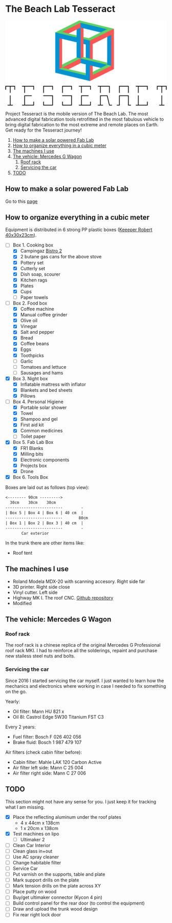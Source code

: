 # The Beach Lab Tesseract

![](tess.svg)

Project Tesseract is the mobile version of The Beach Lab. The most advanced digital fabrication tools retrofitted in the most fabulous vehicle to bring digital fabrication to the most extreme and remote places on Earth. Get ready for the Tesseract journey!

1. [How to make a solar powered Fab Lab](#how-to-make-a-solar-powered-fab-lab)
2. [How to organize everything in a cubic meter](#how-to-organize-everything-in-a-cubic-meter)
3. [The machines I use](#the-machines-i-use)
4. [The vehicle: Mercedes G Wagon](#the-vehicle-mercedes-g-wagon)
   1. [Roof rack](#roof-rack)
   2. [Servicing the car](#servicing-the-car)
5. [TODO](#todo)

## How to make a solar powered Fab Lab

Go to this [page](./solar/solar.md)

## How to organize everything in a cubic meter

Equipment is distributed in 6 strong PP plastic boxes ([Keeeper Robert 40x30x23cm](https://www.keeeper.com/en/produkt/robert/)).

- [ ] Box 1. Cooking box
  - [x] Campingaz [Bistro 2](https://www.campingaz.com/uk/p-27302-campbistro-2-stove.aspx)
  - [x] 2 butane gas cans for the above stove
  - [x] Pottery set
  - [x] Cutterly set
  - [x] Dish soap, scourer
  - [x] Kitchen rags
  - [x] Plates
  - [x] Cups
  - [ ] Paper towels
- [ ] Box 2. Food box
  - [x] Coffee machine
  - [x] Manual coffee  grinder
  - [x] Olive oil
  - [x] Vinegar
  - [x] Salt and pepper
  - [x] Bread
  - [x] Coffee beans
  - [x] Eggs
  - [x] Toothpicks
  - [ ] Garlic
  - [ ] Tomatoes and lettuce
  - [ ] Sausages and hams
- [x] Box 3. Night box
  - [x] Inflatable mattress with inflator
  - [x] Blankets and bed sheets
  - [x] Pillows
- [ ] Box 4. Personal Higiene
  - [x] Portable solar shower
  - [x] Towel
  - [x] Shampoo and gel
  - [x] First aid kit
  - [x] Common medicines
  - [ ] Toilet paper
- [x] Box 5. Fab Lab Box
  - [x] FR1 Blanks
  - [x] Milling bits
  - [x] Electronic components
  - [x] Projects box
  - [x] Drone
- [x] Box 6. Tools Box

Boxes are laid out as follows (top view):

```
<-------- 90cm --------->
  30cm    30cm    30cm
-------------------------        -
| Box 5 | Box 4 | Box 6 | 40 cm  |
-------------------------       80cm
| Box 1 | Box 2 | Box 3 | 40 cm  |
-------------------------        -
       Car exterior
```

In the trunk there are other items like:

- Roof tent

## The machines I use

- Roland Modela MDX-20 with scanning accesory. Right side far
- 3D printer. Right side close
- Vinyl cutter. Left side
- Highway MK I. The roof CNC. [Github repository](https://github.com/fellesverkstedet/fabricatable-machines/tree/master/highway-mobile-large-format-cnc)
- Modified 

## The vehicle: Mercedes G Wagon

### Roof rack

The roof rack is a chinese replica of the original Mercedes G Professional roof rack MKI. I had to reinforce all the solderings, repaint and purchase new stailess steel nuts and bolts.

### Servicing the car

Since 2016 I started servicing the car myself. I just wanted to learn how the mechanics and electronics where working in case I needed to fix something on the go.

Yearly:

- Oil filter: Mann HU 821 x
- Oil 8l: Castrol Edge 5W30 Titanium FST C3

Every 2 years:

- Fuel filter: Bosch F 026 402 056
- Brake fluid: Bosch 1 987 479 107

Air filters (check cabin filter before):

- Cabin filter: Mahle LAK 120 Carbon Active
- Air filter left side: Mann C 25 004
- Air filter right side: Mann C 27 006

## TODO

This section might not have any sense for you. I just keep it for tracking what I am missing.

- [x] Place the reflecting aluminum under the roof plates
  - 4 x 44cm x 138cm
  - 1 x 20cm x 138cm
- [x] Test machines on lipo
  - [ ] Ultimaker 2
- [ ] Clean Car Interior
- [ ] Clean glass in+out
- [ ] Use AC spray cleaner
- [ ] Change habitable filter
- [ ] Service Car
- [ ] Put varnish on the supports, table and plate
- [ ] Mark support drills on the plate
- [ ] Mark tension drills on the plate across XY
- [ ] Place putty on wood
- [ ] Buy/get ultimaker connector (Kycon 4 pin)
- [ ] Build control panel for the rear door (to control the equipment)
- [ ] Draw and upload the trunk wood design
- [ ] Fix rear right lock door
